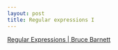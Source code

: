 ```yaml
---
layout: post
title: Regular expressions I
---
```


[Regular Expressions \| Bruce Barnett](https://www.grymoire.com/Unix/Regular.html)